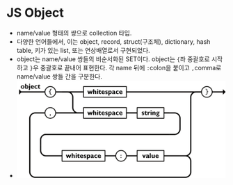 # JS Object
- name/value 형태의 쌍으로 collection 타입.
- 다양한 언어들에서, 이는 object, record, struct(구조체), dictionary, hash table, 키가 있는 list, 또는 연상배열로서 구현되었다.
- object는 name/value 쌍들의 비순서화된 SET이다. object는 `{`좌 중괄호로 시작하고 `}`우 중괄호로 끝내어 표현한다. 각 name 뒤에 `:`colon을 붙이고 `,`comma로 name/value 쌍들 간을 구분한다.
- <img src="images/object.webp" class="img" style="  vertical-align: baseline;">
